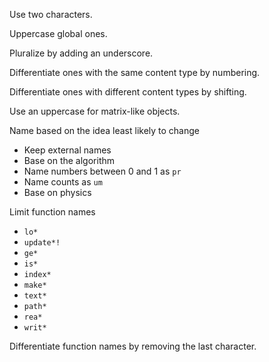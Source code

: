 Use two characters.

Uppercase global ones.

Pluralize by adding an underscore.

Differentiate ones with the same content type by numbering.

Differentiate ones with different content types by shifting.

Use an uppercase for matrix-like objects.

Name based on the idea least likely to change

- Keep external names
- Base on the algorithm
- Name numbers between 0 and 1 as `pr`
- Name counts as `um`
- Base on physics

Limit function names

- `lo*`
- `update*!`
- `ge*`
- `is*`
- `index*`
- `make*`
- `text*`
- `path*`
- `rea*`
- `writ*`

Differentiate function names by removing the last character.
